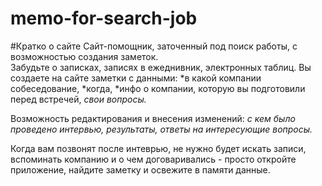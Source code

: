 # memo-for-search-job

#Кратко о сайте
Сайт-помощник, заточенный под поиск работы, с возможностью создания заметок.  
Забудьте о записках, записях в ежеднивник, электронных таблиц. 
Вы создаете на сайте заметки с данными: 
*в какой компании собеседование, 
*когда, 
*инфо о компании, которую вы подготовили перед встречей, 
*свои вопросы.*

Возможность редактирования и внесения изменений: 
*с кем было проведено интервью, 
результаты, 
ответы на интересующие вопросы.*

Когда вам позвонят после интеврью, не нужно будет искать записи, вспоминать компанию и о чем договаривались - просто откройте приложение, найдите заметку и освежите в памяти данные.

